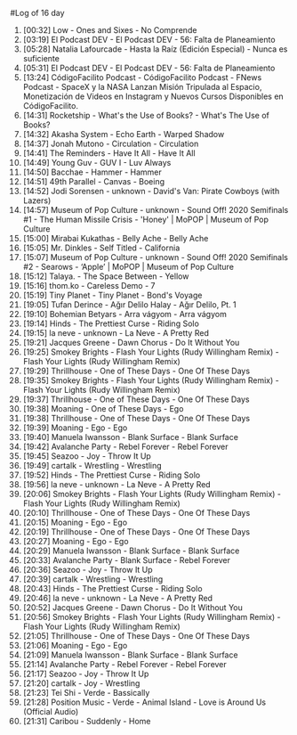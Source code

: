 #Log of 16 day

1. [00:32] Low - Ones and Sixes - No Comprende
1. [03:19] El Podcast DEV - El Podcast DEV - 56: Falta de Planeamiento
1. [05:28] Natalia Lafourcade - Hasta la Raíz (Edición Especial) - Nunca es suficiente
1. [05:31] El Podcast DEV - El Podcast DEV - 56: Falta de Planeamiento
1. [13:24] CódigoFacilito Podcast - CódigoFacilito Podcast - FNews Podcast - SpaceX y la NASA Lanzan Misión Tripulada al Espacio, Monetización de Videos en Instagram y Nuevos Cursos Disponibles en CódigoFacilito.
1. [14:31] Rocketship - What's the Use of Books? - What's The Use of Books?
1. [14:32] Akasha System - Echo Earth - Warped Shadow
1. [14:37] Jonah Mutono - Circulation - Circulation
1. [14:41] The Reminders - Have It All - Have It All
1. [14:49] Young Guv - GUV I - Luv Always
1. [14:50] Bacchae - Hammer - Hammer
1. [14:51] 49th Parallel - Canvas - Boeing
1. [14:52] Jodi Sorensen - unknown - David's Van: Pirate Cowboys (with Lazers)
1. [14:57] Museum of Pop Culture - unknown - Sound Off! 2020 Semifinals #1 - The Human Missile Crisis - 'Honey' | MoPOP | Museum of Pop Culture
1. [15:00] Mirabai Kukathas - Belly Ache - Belly Ache
1. [15:05] Mr. Dinkles - Self Titled - California
1. [15:07] Museum of Pop Culture - unknown - Sound Off! 2020 Semifinals #2 - Searows - ‘Apple’ | MoPOP | Museum of Pop Culture
1. [15:12] Talaya. - The Space Between - Yellow
1. [15:16] thom.ko - Careless Demo - 7
1. [15:19] Tiny Planet - Tiny Planet - Bond's Voyage
1. [19:05] Tufan Derince - Ağır Delilo Halay - Ağır Delilo, Pt. 1
1. [19:10] Bohemian Betyars - Arra vágyom - Arra vágyom
1. [19:14] Hinds - The Prettiest Curse - Riding Solo
1. [19:15] la neve - unknown - La Neve  - A Pretty Red
1. [19:21] Jacques Greene - Dawn Chorus - Do It Without You
1. [19:25] Smokey Brights - Flash Your Lights (Rudy Willingham Remix) - Flash Your Lights (Rudy Willingham Remix)
1. [19:29] Thrillhouse - One of These Days - One Of These Days
1. [19:35] Smokey Brights - Flash Your Lights (Rudy Willingham Remix) - Flash Your Lights (Rudy Willingham Remix)
1. [19:37] Thrillhouse - One of These Days - One Of These Days
1. [19:38] Moaning - One of These Days - Ego
1. [19:38] Thrillhouse - One of These Days - One Of These Days
1. [19:39] Moaning - Ego - Ego
1. [19:40] Manuela Iwansson - Blank Surface - Blank Surface
1. [19:42] Avalanche Party - Rebel Forever - Rebel Forever
1. [19:45] Seazoo - Joy - Throw It Up
1. [19:49] cartalk - Wrestling - Wrestling
1. [19:52] Hinds - The Prettiest Curse - Riding Solo
1. [19:56] la neve - unknown - La Neve  - A Pretty Red
1. [20:06] Smokey Brights - Flash Your Lights (Rudy Willingham Remix) - Flash Your Lights (Rudy Willingham Remix)
1. [20:10] Thrillhouse - One of These Days - One Of These Days
1. [20:15] Moaning - Ego - Ego
1. [20:19] Thrillhouse - One of These Days - One Of These Days
1. [20:27] Moaning - Ego - Ego
1. [20:29] Manuela Iwansson - Blank Surface - Blank Surface
1. [20:33] Avalanche Party - Blank Surface - Rebel Forever
1. [20:36] Seazoo - Joy - Throw It Up
1. [20:39] cartalk - Wrestling - Wrestling
1. [20:43] Hinds - The Prettiest Curse - Riding Solo
1. [20:46] la neve - unknown - La Neve  - A Pretty Red
1. [20:52] Jacques Greene - Dawn Chorus - Do It Without You
1. [20:56] Smokey Brights - Flash Your Lights (Rudy Willingham Remix) - Flash Your Lights (Rudy Willingham Remix)
1. [21:05] Thrillhouse - One of These Days - One Of These Days
1. [21:06] Moaning - Ego - Ego
1. [21:09] Manuela Iwansson - Blank Surface - Blank Surface
1. [21:14] Avalanche Party - Rebel Forever - Rebel Forever
1. [21:17] Seazoo - Joy - Throw It Up
1. [21:20] cartalk - Joy - Wrestling
1. [21:23] Tei Shi - Verde - Bassically
1. [21:28] Position Music - Verde - Animal Island - Love is Around Us (Official Audio)
1. [21:31] Caribou - Suddenly - Home
